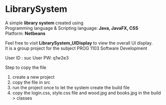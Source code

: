# LibrarySystem
A simple <strong> library system </strong> created using <br>
Programming language & Scripting language:<strong> Java, JavaFX, CSS </strong> <br>
Platform: <strong>Netbeans </strong> <br>

Feel free to visit <strong>LibrarySystem_UIDisplay </strong>  to view the overall UI display. <br>
It is a group project for the subject PROG 1103 Software Development


User ID : suc
User PW: q1w2e3 

Step to copy the file
1. create a new project
2. copy the file in src
3. run the project once to let the system create the build file
3. copy the login.css, style.css file and wood.jpg and books.jpg in the build > classes
